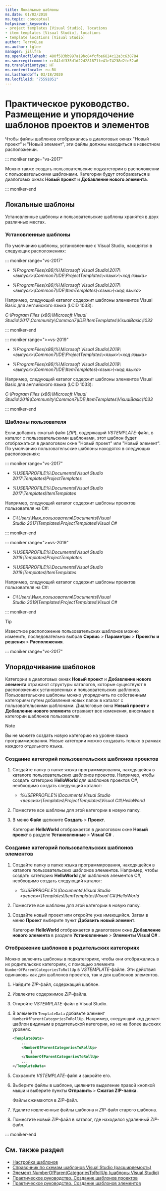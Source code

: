 ```yaml
---
title: Локальные шаблоны
ms.date: 01/02/2018
ms.topic: conceptual
helpviewer_keywords:
- project templates [Visual Studio], locations
- item templates [Visual Studio], locations
- template locations [Visual Studio]
author: TerryGLee
ms.author: tglee
manager: jillfra
ms.openlocfilehash: 480f583bb997a19bc84fcfbe6824c12a3c638784
ms.sourcegitcommit: cc841df335d1d22d281871fe41e74238d2fc52a6
ms.translationtype: HT
ms.contentlocale: ru-RU
ms.lasthandoff: 03/18/2020
ms.locfileid: "75591051"
---
```

# <a name="how-to-locate-and-organize-project-and-item-templates"></a>Практическое руководство. Размещение и упорядочение шаблонов проектов и элементов

Чтобы файлы шаблонов отображались в диалоговых окнах "Новый проект" и "Новый элемент", эти файлы должны находиться в известном расположении.

::: moniker range="vs-2017"

Можно также создать пользовательские подкатегории в расположении с пользовательскими шаблонами. Категории будут отображаться в диалоговых окнах **Новый проект** и **Добавление нового элемента**.

::: moniker-end

## <a name="locate-templates"></a>Локальные шаблоны

Установленные шаблоны и пользовательские шаблоны хранятся в двух различных местах.

### <a name="installed-templates"></a>Установленные шаблоны

По умолчанию шаблоны, установленные с Visual Studio, находятся в следующих расположениях:

::: moniker range="vs-2017"

- *%ProgramFiles(x86)%\\Microsoft Visual Studio\\2017\\\<выпуск>\\Common7\IDE\ProjectTemplates\\<язык\>\\<код языка\>*

- *%ProgramFiles(x86)%\\Microsoft Visual Studio\\2017\\\<выпуск>\Common7\IDE\ItemTemplates\\<язык\>\\<код языка\>*

Например, следующий каталог содержит шаблоны элементов Visual Basic для английского языка (LCID 1033):

*C:\\Program Files (x86)\\Microsoft Visual Studio\\2017\\Community\\Common7\\IDE\\ItemTemplates\\VisualBasic\\1033*

::: moniker-end

::: moniker range=">=vs-2019"

- *%ProgramFiles(x86)%\\Microsoft Visual Studio\\2019\\\<выпуск>\\Common7\IDE\ProjectTemplates\\<язык\>\\<код языка\>*

- *%ProgramFiles(x86)%\\Microsoft Visual Studio\\2019\\\<выпуск>\Common7\IDE\ItemTemplates\\<язык\>\\<код языка\>*

Например, следующий каталог содержит шаблоны элементов Visual Basic для английского языка (LCID 1033):

*C:\\Program Files (x86)\\Microsoft Visual Studio\\2019\\Community\\Common7\\IDE\\ItemTemplates\\VisualBasic\\1033*

::: moniker-end

### <a name="user-templates"></a>Шаблоны пользователя

Если добавить сжатый файл (*ZIP*), содержащий *VSTEMPLATE*-файл, в каталог с пользовательскими шаблонами, этот шаблон будет отображаться в диалоговом окне "Новый проект" или "Новый элемент". По умолчанию пользовательские шаблоны находятся в следующих расположениях:

::: moniker range="vs-2017"

- *%USERPROFILE%\Documents\Visual Studio 2017\Templates\ProjectTemplates*

- *%USERPROFILE%\Documents\Visual Studio 2017\Templates\ItemTemplates*

Например, следующий каталог содержит шаблоны проектов пользователя на C#:

- *C:\Users\Имя_пользователя\Documents\Visual Studio 2017\Templates\ProjectTemplates\Visual C#*

::: moniker-end

::: moniker range=">=vs-2019"

- *%USERPROFILE%\Documents\Visual Studio 2019\Templates\ProjectTemplates*

- *%USERPROFILE%\Documents\Visual Studio 2019\Templates\ItemTemplates*

Например, следующий каталог содержит шаблоны проектов пользователя на C#:

- *C:\Users\Имя_пользователя\Documents\Visual Studio 2019\Templates\ProjectTemplates\Visual C#*

::: moniker-end

> [!TIP]
> Известное расположение пользовательских шаблонов можно изменить, последовательно выбрав **Сервис** > **Параметры** > **Проекты и решения** > **Расположения**.

::: moniker range="vs-2017"

## <a name="organize-templates"></a>Упорядочивание шаблонов

Категории в диалоговых окнах **Новый проект** и **Добавление нового элемента** отражают структуры каталогов, которые существуют в расположениях установленных и пользовательских шаблонов. Пользовательские шаблоны можно упорядочить по собственным категориям путем добавления новых папок в каталог с пользовательскими шаблонами. Диалоговые окна **Новый проект** и **Добавление нового элемента** отражают все изменения, вносимые в категории шаблонов пользователя.

> [!NOTE]
> Вы не можете создать новую категорию на уровне языка программирования. Новые категории можно создавать только в рамках каждого отдельного языка.

### <a name="create-new-user-project-template-categories"></a>Создание категорий пользовательских шаблонов проектов

1. Создайте папку в папке языка программирования, находящейся в каталоге пользовательских шаблонов проектов. Например, чтобы создать категорию **HelloWorld** для шаблонов проектов C#, необходимо создать следующий каталог:

    - *\%USERPROFILE%\Documents\Visual Studio \<версия\>\Templates\ProjectTemplates\Visual C#\HelloWorld*

1. Поместите все шаблоны для этой категории в новую папку.

1. В меню **Файл** щелкните **Создать** > **Проект**.

   Категория **HelloWorld** отображается в диалоговом окне **Новый проект** в разделе **Установленные** > **Visual C#** .

### <a name="create-new-user-item-template-categories"></a>Создание категорий пользовательских шаблонов элементов

1. Создайте папку в папке языка программирования, находящейся в каталоге пользовательских шаблонов элементов. Например, чтобы создать категорию **HelloWorld** для шаблонов элементов C#, необходимо создать следующий каталог:

    - *\%USERPROFILE%\Documents\Visual Studio \<версия\>\Templates\ItemTemplates\Visual C#\HelloWorld*

1. Поместите все шаблоны для этой категории в новую папку.

1. Создайте новый проект или откройте уже имеющийся. Затем в меню **Проект** выберите пункт **Добавить новый элемент**.

   Категория **HelloWorld** отображается в диалоговом окне **Добавление нового элемента** в разделе **Установленные** > **Элементы Visual C#** .

### <a name="display-templates-in-parent-categories"></a>Отображение шаблонов в родительских категориях

Можно включить шаблоны в подкатегориях, чтобы они отображались в их родительских категориях, с помощью элемента `NumberOfParentCategoriesToRollUp` в *VSTEMPLATE*-файле. Эти действия одинаковы как для шаблонов проектов, так и для шаблонов элементов.

1. Найдите *ZIP*-файл, содержащий шаблон.

1. Извлеките содержимое *ZIP*-файла.

1. Откройте *VSTEMPLATE*-файл в Visual Studio.

1. В элементе `TemplateData` добавьте элемент `NumberOfParentCategoriesToRollUp`. Например, следующий код делает шаблон видимым в родительской категории, но не на более высоких уровнях.

    ```xml
    <TemplateData>
        ...
        <NumberOfParentCategoriesToRollUp>
            1
        </NumberOfParentCategoriesToRollUp>
        ...
    </TemplateData>
    ```

1. Сохраните *VSTEMPLATE*-файл и закройте его.

1. Выберите файлы в шаблоне, щелкните выделение правой кнопкой мыши и выберите пункты **Отправить** > **Сжатая ZIP-папка**.

   Файлы сжимаются в *ZIP*-файл.

1. Удалите извлеченные файлы шаблона и *ZIP*-файл старого шаблона.

1. Поместите новый *ZIP*-файл в каталог, где находился удаленный *ZIP*-файл.

::: moniker-end

## <a name="see-also"></a>См. также раздел

- [Настройка шаблонов](../ide/customizing-project-and-item-templates.md)
- [Справочник по схемам шаблонов Visual Studio (расширяемость)](../extensibility/visual-studio-template-schema-reference.md)
- [Элемент NumberOfParentCategoriesToRollUp (шаблоны Visual Studio)](../extensibility/numberofparentcategoriestorollup-visual-studio-templates.md)
- [Практическое руководство. Создание шаблонов проектов](../ide/how-to-create-project-templates.md)
- [Практическое руководство. Создание шаблонов элементов](../ide/how-to-create-item-templates.md)
